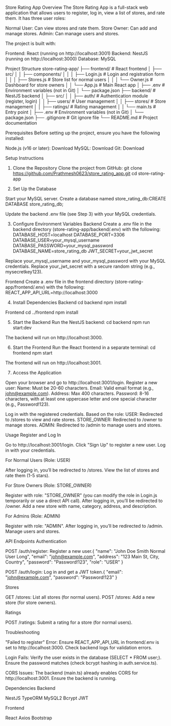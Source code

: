 Store Rating App
Overview
The Store Rating App is a full-stack web application that allows users to register, log in, view a list of stores, and rate them. It has three user roles:

Normal User: Can view stores and rate them.
Store Owner: Can add and manage stores.
Admin: Can manage users and stores.

The project is built with:

Frontend: React (running on http://localhost:3001)
Backend: NestJS (running on http://localhost:3000)
Database: MySQL

Project Structure
store-rating-app/
├── frontend/              # React frontend
│   ├── src/
│   │   ├── components/
│   │   │   ├── Login.js    # Login and registration form
│   │   │   ├── Stores.js   # Store list for normal users
│   │   │   └── Owner.js    # Dashboard for store owners
│   │   └── App.js          # Main React app
│   ├── .env                # Environment variables (not in Git)
│   └── package.json
├── backend/               # NestJS backend
│   ├── src/
│   │   ├── auth/           # Authentication module (register, login)
│   │   ├── users/          # User management
│   │   ├── stores/         # Store management
│   │   ├── ratings/        # Rating management
│   │   └── main.ts         # Entry point
│   ├── .env                # Environment variables (not in Git)
│   └── package.json
├── .gitignore             # Git ignore file
└── README.md              # Project documentation

Prerequisites
Before setting up the project, ensure you have the following installed:

Node.js (v16 or later): Download
MySQL: Download
Git: Download

Setup Instructions
1. Clone the Repository
Clone the project from GitHub:
git clone https://github.com/Prathmesh0623/store_rating_app.git
cd store-rating-app

2. Set Up the Database

Start your MySQL server.
Create a database named store_rating_db:CREATE DATABASE store_rating_db;


Update the backend .env file (see Step 3) with your MySQL credentials.

3. Configure Environment Variables
Backend
Create a .env file in the backend directory (store-rating-app/backend/.env) with the following:
DATABASE_HOST=localhost
DATABASE_PORT=3306
DATABASE_USER=your_mysql_username
DATABASE_PASSWORD=your_mysql_password
DATABASE_NAME=store_rating_db
JWT_SECRET=your_jwt_secret


Replace your_mysql_username and your_mysql_password with your MySQL credentials.
Replace your_jwt_secret with a secure random string (e.g., mysecretkey123).

Frontend
Create a .env file in the frontend directory (store-rating-app/frontend/.env) with the following:
REACT_APP_API_URL=http://localhost:3000

4. Install Dependencies
Backend
cd backend
npm install

Frontend
cd ../frontend
npm install

5. Start the Backend
Run the NestJS backend:
cd backend
npm run start:dev


The backend will run on http://localhost:3000.

6. Start the Frontend
Run the React frontend in a separate terminal:
cd frontend
npm start


The frontend will run on http://localhost:3001.

7. Access the Application

Open your browser and go to http://localhost:3001/login.
Register a new user:
Name: Must be 20-60 characters.
Email: Valid email format (e.g., john@example.com).
Address: Max 400 characters.
Password: 8-16 characters, with at least one uppercase letter and one special character (e.g., Password!123).


Log in with the registered credentials.
Based on the role:
USER: Redirected to /stores to view and rate stores.
STORE_OWNER: Redirected to /owner to manage stores.
ADMIN: Redirected to /admin to manage users and stores.



Usage
Register and Log In

Go to http://localhost:3001/login.
Click "Sign Up" to register a new user.
Log in with your credentials.

For Normal Users (Role: USER)

After logging in, you’ll be redirected to /stores.
View the list of stores and rate them (1-5 stars).

For Store Owners (Role: STORE_OWNER)

Register with role: "STORE_OWNER" (you can modify the role in Login.js temporarily or use a direct API call).
After logging in, you’ll be redirected to /owner.
Add a new store with name, category, address, and description.

For Admins (Role: ADMIN)

Register with role: "ADMIN".
After logging in, you’ll be redirected to /admin.
Manage users and stores.

API Endpoints
Authentication

POST /auth/register: Register a new user.{
  "name": "John Doe Smith Normal User Long",
  "email": "john@example.com",
  "address": "123 Main St, City, Country",
  "password": "Password!123",
  "role": "USER"
}


POST /auth/login: Log in and get a JWT token.{
  "email": "john@example.com",
  "password": "Password!123"
}



Stores

GET /stores: List all stores (for normal users).
POST /stores: Add a new store (for store owners).

Ratings

POST /ratings: Submit a rating for a store (for normal users).

Troubleshooting

"Failed to register" Error:
Ensure REACT_APP_API_URL in frontend/.env is set to http://localhost:3000.
Check backend logs for validation errors.


Login Fails:
Verify the user exists in the database (SELECT * FROM user;).
Ensure the password matches (check bcrypt hashing in auth.service.ts).


CORS Issues:
The backend (main.ts) already enables CORS for http://localhost:3001. Ensure the backend is running.



Dependencies
Backend

NestJS
TypeORM
MySQL2
Bcrypt
JWT

Frontend

React
Axios
Bootstrap


